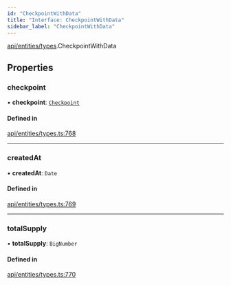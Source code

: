 ```yaml
---
id: "CheckpointWithData"
title: "Interface: CheckpointWithData"
sidebar_label: "CheckpointWithData"
---
```


[api/entities/types](../../../../../modules/API/Entities/Types/Types.md).CheckpointWithData

## Properties

### checkpoint

• **checkpoint**: [`Checkpoint`](../../../../../classes/API/Entities/Checkpoint/Checkpoint.md)

#### Defined in

[api/entities/types.ts:768](https://github.com/PolymeshAssociation/polymesh-sdk/blob/995f17653/src/api/entities/types.ts#L768)

___

### createdAt

• **createdAt**: `Date`

#### Defined in

[api/entities/types.ts:769](https://github.com/PolymeshAssociation/polymesh-sdk/blob/995f17653/src/api/entities/types.ts#L769)

___

### totalSupply

• **totalSupply**: `BigNumber`

#### Defined in

[api/entities/types.ts:770](https://github.com/PolymeshAssociation/polymesh-sdk/blob/995f17653/src/api/entities/types.ts#L770)
